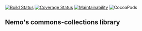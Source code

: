 [![Build Status](https://travis-ci.org/nemosrc/commons-collections.svg?branch=master)](https://travis-ci.org/nemosrc/commons-collections) [![Coverage Status](https://coveralls.io/repos/github/nemosrc/commons-collections/badge.svg?branch=master)](https://coveralls.io/github/nemosrc/commons-collections?branch=master) [![Maintainability](https://api.codeclimate.com/v1/badges/fe0bfb72d90c7d87105e/maintainability)](https://codeclimate.com/github/nemosrc/commons-collections/maintainability) ![CocoaPods](https://img.shields.io/cocoapods/l/AFNetworking.svg)
## Nemo's commons-collections library 

